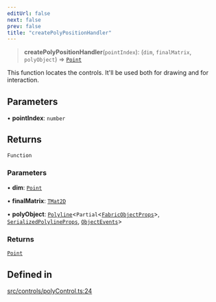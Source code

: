 ```yaml
---
editUrl: false
next: false
prev: false
title: "createPolyPositionHandler"
---
```


> **createPolyPositionHandler**(`pointIndex`): (`dim`, `finalMatrix`, `polyObject`) => [`Point`](/api/classes/point/)

This function locates the controls.
It'll be used both for drawing and for interaction.

## Parameters

• **pointIndex**: `number`

## Returns

`Function`

### Parameters

• **dim**: [`Point`](/api/classes/point/)

• **finalMatrix**: [`TMat2D`](/api/type-aliases/tmat2d/)

• **polyObject**: [`Polyline`](/api/classes/polyline/)\<`Partial`\<[`FabricObjectProps`](/api/interfaces/fabricobjectprops/)\>, [`SerializedPolylineProps`](/api/interfaces/serializedpolylineprops/), [`ObjectEvents`](/api/interfaces/objectevents/)\>

### Returns

[`Point`](/api/classes/point/)

## Defined in

[src/controls/polyControl.ts:24](https://github.com/fabricjs/fabric.js/blob/5c1240d8b4662e45868dd33f385f941de21c8e9c/src/controls/polyControl.ts#L24)
